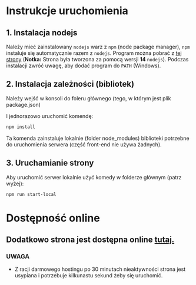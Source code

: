 # Instrukcje uruchomienia

## 1. Instalacja nodejs
Należy mieć zainstalowany `nodejs` warz z `npm` (node package manager), `npm` instaluje się automatycznie razem z `nodejs`. Program można pobrać z [tej strony](https://nodejs.org) (**Notka:** Strona była tworzona za pomocą wersji **14** `nodejs`). Podczas instalacji zwróć uwagę, aby dodać program do `PATH` (Windows). 

## 2. Instalacja zależności (bibliotek)
Należy wejść w konsoli do foleru głównego (tego, w którym jest plik package.json)

I jednorazowo uruchomić komendę:

```bash
npm install
```

Ta komenda zainstaluje lokalnie (folder node_modules) biblioteki potrzebne do uruchomienia serwera (część front-end nie używa żadnych).

## 3. Uruchamianie strony
Aby uruchomić serwer lokalnie użyć komedy w folderze głównym (patrz wyżej):

```bash
npm run start-local
```

# Dostępność online

## Dodatkowo strona jest dostępna online [tutaj.](https://witty-shop.herokuapp.com)

### UWAGA
 - Z racji darmowego hostingu po 30 minutach nieaktywności strona jest usypiana i potrzebuje kilkunastu sekund żeby się uruchomić.